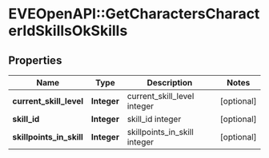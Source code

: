 # EVEOpenAPI::GetCharactersCharacterIdSkillsOkSkills

## Properties
Name | Type | Description | Notes
------------ | ------------- | ------------- | -------------
**current_skill_level** | **Integer** | current_skill_level integer | [optional] 
**skill_id** | **Integer** | skill_id integer | [optional] 
**skillpoints_in_skill** | **Integer** | skillpoints_in_skill integer | [optional] 



